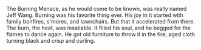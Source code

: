 The Burning Menace, as he would come to be known, was really named Jeff Wang. 
Burning was his favorite thing ever. 
His joy in it started with family bonfires, s'mores, and lawnchairs. 
But that it accelerated from there. 
The burn, the heat, was insatiable. 
It filled his soul, and he begged for the flames to dance again. 
He got old furniture to throw it in the fire, aged cloth turning black and crisp and curling. 